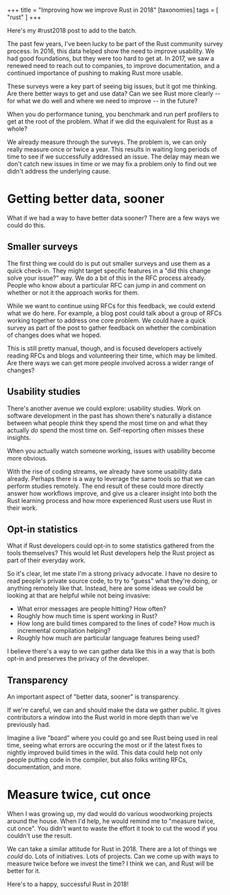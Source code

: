 +++
title = "Improving how we improve Rust in 2018"
[taxonomies]
tags = [ "rust" ]
+++

Here's my #rust2018 post to add to the batch.

The past few years, I've been lucky to be part of the Rust community survey process.  In 2016, this data helped show the need to improve usability.  We had good foundations, but they were too hard to get at.  In 2017, we saw a renewed need to reach out to companies, to improve documentation, and a continued importance of pushing to making Rust more usable.

These surveys were a key part of seeing big issues, but it got me thinking.  Are there better ways to get and use data?  Can we see Rust more clearly -- for what we do well and where we need to improve -- in the future?

When you do performance tuning, you benchmark and run perf profilers to get at the root of the problem.  What if we did the equivalent for Rust as a whole?

We already measure through the surveys.  The problem is, we can only really measure once or twice a year.  This results in waiting long periods of time to see if we successfully addressed an issue.  The delay may mean we don't catch new issues in time or we may fix a problem only to find out we didn't address the underlying cause.

# Getting better data, sooner

What if we had a way to have better data sooner?  There are a few ways we could do this.

## Smaller surveys

The first thing we could do is put out smaller surveys and use them as a quick check-in.  They might target specific features in a "did this change solve your issue?" way.  We do a bit of this in the RFC process already.  People who know about a particular RFC can jump in and comment on whether or not it the approach works for them.

While we want to continue using RFCs for this feedback, we could extend what we do here.  For example, a blog post could talk about a group of RFCs working together to address one core problem. We could have a quick survey as part of the post to gather feedback on whether the combination of changes does what we hoped.

This is still pretty manual, though, and is focused developers actively reading RFCs and blogs and volunteering their time, which may be limited.  Are there ways we can get more people involved across a wider range of changes?

## Usability studies

There's another avenue we could explore: usability studies.  Work on software development in the past has shown there's naturally a distance between what people *think* they spend the most time on and what they actually *do* spend the most time on.  Self-reporting often misses these insights.

When you actually watch someone working, issues with usability become more obvious.

With the rise of coding streams, we already have some usability data already.  Perhaps there is a way to leverage the same tools so that we can perform studies remotely.  The end result of these could more directly answer how workflows improve, and give us a clearer insight into both the Rust learning process and how more experienced Rust users use Rust in their work.

## Opt-in statistics

What if Rust developers could opt-in to some statistics gathered from the tools themselves?  This would let Rust developers help the Rust project as part of their everyday work.

So it's clear, let me state I'm a strong privacy advocate.  I have no desire to read people's private source code, to try to "guess" what they're doing, or anything remotely like that.  Instead, here are some ideas we could be looking at that are helpful while not being invasive:

* What error messages are people hitting?  How often?
* Roughly how much time is spent working in Rust?
* How long are build times compared to the lines of code?  How much is incremental compilation helping?
* Roughly how much are particular language features being used?

I believe there's a way to we can gather data like this in a way that is both opt-in and preserves the privacy of the developer.

## Transparency

An important aspect of "better data, sooner" is transparency.  

If we're careful, we can and should make the data we gather public.  It gives contributors a window into the Rust world in more depth than we've previously had.

Imagine a live "board" where you could go and see Rust being used in real time, seeing what errors are occuring the most or if the latest fixes to nightly improved build times in the wild.  This data could help not only people putting code in the compiler, but also folks writing RFCs, documentation, and more.

# Measure twice, cut once

When I was growing up, my dad would do various woodworking projects around the house.  When I'd help, he would remind me to "measure twice, cut once".  You didn't want to waste the effort it took to cut the wood if you couldn't use the result.

We can take a similar attitude for Rust in 2018.  There are a lot of things we *could* do.  Lots of initiatives.  Lots of projects.  Can we come up with ways to measure twice before we invest the time?  I think we can, and Rust will be better for it.

Here's to a happy, successful Rust in 2018!